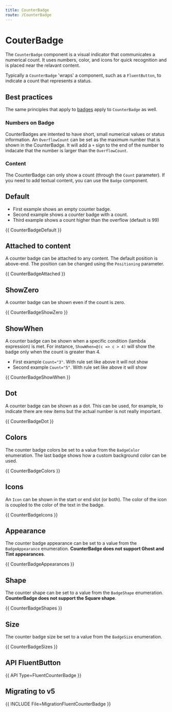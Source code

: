 ```yaml
---
title: CounterBadge
route: /CounterBadge
---
```


# CouterBadge

The `CounterBadge` component is a visual indicator that communicates a numerical count.
It uses numbers, color, and icons for quick recognition and is placed near the relavant content.

Typically a `CounterBadge` 'wraps' a component, such as a `FluentButton`, to indicate a count that represents a status.

## Best practices

The same principles that apply to [badges](/Badge) apply to `CounterBadge` as well.

### Numbers on Badge
CounterBadges are intented to have short, small numerical values or status information.
An `OverflowCount` can be set as the maximum number that is shown in the CounterBadge.
It will add a `+` sign to the end of the number to indacate that the number is larger than the `OverflowCount`.

### Content

The CounterBadge can only show a count (through the `Count` parameter).
If you need to add textual content, you can use the `Badge` component.

## Default

- First example shows an empty counter badge. 
- Second example shows a counter badge with a count.
- Third example shows a count higher than the overflow (default is 99)

{{ CounterBadgeDefault }}


## Attached to content
A counter badge can be attached to any content. The default position is above-end. The position can be changed using the `Positioning` parameter.

{{ CounterBadgeAttached }}

## ShowZero
A counter badge can be shown even if the count is zero.

{{ CounterBadgeShowZero }}

## ShowWhen
A counter badge can be shown when a specific condition (lambda expression) is met.
For instance, `ShowWhen=@(c => c > 4)` will show the badge only when the count is greater than 4.

- First example `Count="3"`. With rule set like above it will not show
- Second example `Count="5"`. With rule set like above it will show

{{ CounterBadgeShowWhen }}

## Dot
A counter badge can be shown as a dot. This can be used, for example, to indicate there are new items but the actual number is not really important.

{{ CounterBadgeDot }}

## Colors

The counter badge colors be set to a value from the `BadgeColor` enumeration. The last badge shows how a custom background color can be used.

{{ CounterBadgeColors }}

## Icons
An `Icon` can be shown in the start or end slot (or both). The color of the icon is coupled to the color of the text in the badge.

{{ CounterBadgeIcons }}

## Appearance

The counter badge appearance can be set to a value from the `BadgeAppearance` enumeration.
**CounterBadge does not support Ghost and Tint appearances**.

{{ CounterBadgeAppearances }}

## Shape
The counter shape can be set to a value from the `BadgeShape` enumeration.
**CounterBadge does not support the Square shape**.

{{ CounterBadgeShapes }}

## Size
The counter badge size be set to a value from  the `BadgeSize` enumeration.

{{ CounterBadgeSizes }}

## API FluentButton

{{ API Type=FluentCounterBadge }}

## Migrating to v5

{{ INCLUDE File=MigrationFluentCounterBadge }}
